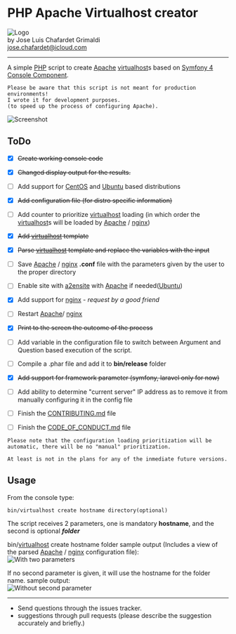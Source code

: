# PHP Apache Virtualhost creator

![Logo](http://i.imgur.com/dzfZcU7.png?1)  
by Jose Luis Chafardet Grimaldi  
jose.chafardet@icloud.com
***
A simple [PHP](http://php.net/) script to create [Apache](http://httpd.apache.org/) [virtualhost](http://httpd.apache.org/docs/2.4/mod/core.html#virtualhost)s based on [Symfony 4](http://symfony.com/) [Console Component](http://symfony.com/doc/current/components/console.html).

```
Please be aware that this script is not meant for production environments! 
I wrote it for development purposes.
(to speed up the process of configuring Apache).
```
![Screenshot](http://i.imgur.com/xhCNKUW.png)

## ToDo
- [x] ~~Create working console code~~
- [x] ~~Changed display output for the results.~~

- [ ] Add support for [CentOS](https://www.centos.org/) and [Ubuntu](https://www.ubuntu.com/) based distributions
- [x] ~~Add configuration file (for distro specific information)~~
- [ ] Add counter to prioritize [virtualhost](http://httpd.apache.org/docs/2.4/mod/core.html#virtualhost) loading (in which order the [virtualhost](http://httpd.apache.org/docs/2.4/mod/core.html#virtualhost)s will be loaded by [Apache](http://httpd.apache.org/) / [nginx](https://nginx.org/en/))
- [x] ~~Add [virtualhost](http://httpd.apache.org/docs/2.4/mod/core.html#virtualhost) template~~
- [x] ~~Parse [virtualhost](http://httpd.apache.org/docs/2.4/mod/core.html#virtualhost) template and replace the variables with the input~~
- [ ] Save [Apache](http://httpd.apache.org/) / [nginx](https://nginx.org/en/) **.conf** file with the parameters given by the user to the proper directory
- [ ] Enable site with [a2ensite](http://manpages.ubuntu.com/manpages/trusty/man8/a2ensite.8.html) with [Apache](http://httpd.apache.org/) if needed([Ubuntu](https://www.ubuntu.com/))
- [x] Add support for [nginx](https://nginx.org/en/) - _request by a good friend_
- [ ] Restart [Apache](http://httpd.apache.org/)/ [nginx](https://nginx.org/en/)
- [x] ~~Print to the screen the outcome of the process~~
- [ ] Add variable in the configuration file to switch between Argument and Question based execution of the script.
- [ ] Compile a .phar file and add it to **bin/release** folder
- [x] ~~Add support for framework parameter (symfony, laravel only for now)~~
- [ ] Add ability to determine "current server" IP address as to remove it from manually configuring it in the config file
- [ ] Finish the [CONTRIBUTING.md](CONTRIBUTING.md) file
- [ ] Finish the [CODE_OF_CONDUCT.md](CODE_OF_CONDUCT.md) file

```
Please note that the configuration loading prioritization will be
automatic, there will be no "manual" prioritization.
  
At least is not in the plans for any of the inmediate future versions.
```

## Usage

From the console type:
```
bin/virtualhost create hostname directory(optional)
```
The script receives 2 parameters, one is mandatory **hostname**, and the second is optional _**folder**_

bin/[virtualhost](http://httpd.apache.org/docs/2.4/mod/core.html#virtualhost) create hostname folder
sample output (Includes a view of the parsed [Apache](http://httpd.apache.org/) / [nginx](https://nginx.org/en/) configuration file):  
![With two parameters](http://i.imgur.com/xhCNKUW.png)

If no second parameter is given, it will use the hostname for the folder name.
sample output:  
![Without second parameter](http://i.imgur.com/joJhBua.png)

***

* Send questions through the issues tracker.
* suggestions through pull requests (please describe the suggestion accurately and briefly.)


